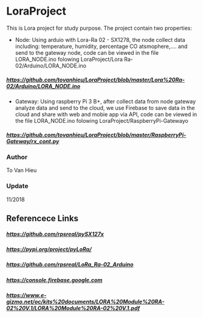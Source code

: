 # LoraProject
This is Lora project for study purpose.
The project contain two properties:
+ Node: Using arduio with Lora-Ra 02 - SX1278, the node collect data including: temperature, humidity, percentage CO atsmophere,.... and send to the gateway node, code can be viewed in the file LORA_NODE.ino folowing LoraProject/Lora Ra-02/Arduino/LORA_NODE.ino
##### https://github.com/tovanhieu/LoraProject/blob/master/Lora%20Ra-02/Arduino/LORA_NODE.ino 
+ Gateway: Using raspberry Pi 3 B+, after collect data from node gateway analyze data and send to the cloud, we use Firebase to save data in the cloud and share with web and mobie app via API, code can be viewed in the file LORA_NODE.ino folowing LoraProject/RaspberryPi-Gatewayo
##### https://github.com/tovanhieu/LoraProject/blob/master/RaspberryPi-Gateway/rx_cont.py

### Author 
To Van Hieu
### Update 
11/2018
## Referencece Links
##### https://github.com/rpsreal/pySX127x
##### https://pypi.org/project/pyLoRa/
##### https://github.com/rpsreal/LoRa_Ra-02_Arduino
##### https://console.firebase.google.com
##### https://www.e-gizmo.net/oc/kits%20documents/LORA%20Module%20RA-02%20V.1/LORA%20Module%20RA-02%20V.1.pdf
